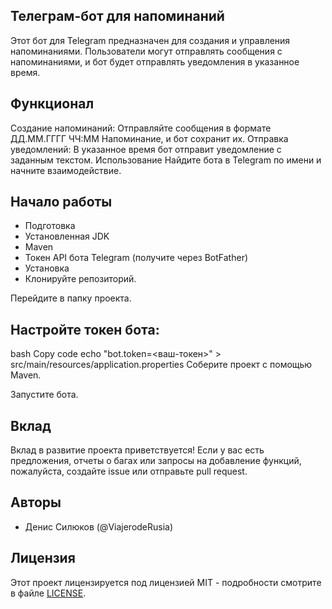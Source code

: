 ## Телеграм-бот для напоминаний

Этот бот для Telegram предназначен для создания и управления напоминаниями. Пользователи могут отправлять сообщения с напоминаниями, и бот будет отправлять уведомления в указанное время.

## Функционал

Создание напоминаний: Отправляйте сообщения в формате ДД.ММ.ГГГГ ЧЧ:ММ Напоминание, и бот сохранит их.
Отправка уведомлений: В указанное время бот отправит уведомление с заданным текстом.
Использование
Найдите бота в Telegram по имени и начните взаимодействие.

## Начало работы

- Подготовка
- Установленная JDK
- Maven
- Токен API бота Telegram (получите через BotFather)
- Установка
- Клонируйте репозиторий.

Перейдите в папку проекта.

## Настройте токен бота:

bash
Copy code
echo "bot.token=<ваш-токен>" > src/main/resources/application.properties
Соберите проект с помощью Maven.

Запустите бота.

## Вклад

Вклад в развитие проекта приветствуется! Если у вас есть предложения, отчеты о багах или запросы на добавление функций, пожалуйста, создайте issue или отправьте pull request.

## Авторы

- Денис Силюков (@ViajerodeRusia)

## Лицензия

Этот проект лицензируется под лицензией MIT - подробности смотрите в файле [LICENSE](LICENSE).
